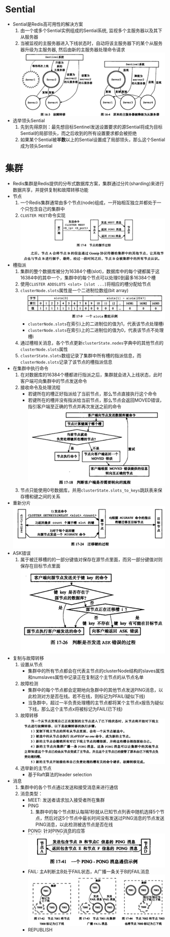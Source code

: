 # Sential

- Sential是Redis高可用性的解决方案
    1. 由一个或多个Sential实例组成的Sential系统, 监视多个主服务器以及其下从服务器
    2. 当被监视的主服务器进入下线状态时，自动将该主服务器下的某个从服务器升级为主服务器, 然后由新的主服务器处理命令请求
    ![xx](https://raw.githubusercontent.com/erenming/reading-books/master/implement-of-redis/images/WX20190705-112716@2x.png)
- 选举领头Sential
    1. 先到先得原则：最先想目标Sentinel发送设置要求的源Sential将成为目标Sential的局部领头，而之后收到的所有设置要求都会被拒绝
    2. 如果某个Sential被**半数**以上的Sential设置成了局部领头，那么这个Sential成为领头Sential

# 集群

- Redis集群是Redis提供的分布式数据库方案，集群通过分片(sharding)来进行数据共享，并提供复制和故障转移功能
- 节点
    1. 一个Redis集群通常由多个节点(node)组成，一开始相互独立并都处于一个只包含自己的集群中
    2. `CLUSTER MEET`命令实现
        ![xx](https://raw.githubusercontent.com/erenming/reading-books/master/implement-of-redis/images/WX20190520-165813@2x.png)
- 槽指派
    1. 集群的整个数据库被分为16384个槽(slot)，数据库中的每个键都属于这16384中的其中一个，集群中的每个节点可以处理0到最多16384个槽
    2. 使用`CLUSTER ADDSLOTS <slot> [slot ...]`将相应的槽分配给节点
    3. `clusterNode.slots`属性是一个二进制位数组(bit array)
    ![xx](https://raw.githubusercontent.com/erenming/reading-books/master/implement-of-redis/images/WX20190520-231502@2x.png)
        - `clusterNode.slots`在索引i上的二进制位的值为1，代表该节点处理槽i
        - `clusterNode.slots`在索引i上的二进制位的值为0，代表该节点不处理槽i
    4. 通过槽相关消息，各个节点更新`clusterState.nodes`字典中的其他节点的`clusterNode.slots`属性
    5. `clusterState.slots`数组记录了集群中所有槽的指派信息，而`clusterNode.slots`记录了该节点的槽指派信息
- 在集群中执行命令
    1. 在对数据库的16384个槽都进行指派之后，集群就会进入上线状态，此时客户端可向集群中的节点发送命令
    2. 接收命令及处理流程
        - 若键所在的槽正好指派给了当前节点，那么节点直接执行这个命令
        - 若键所在的槽并没有指派给当前节点，那么节点会返回MOVED错误，指引客户端至正确的节点并再次发送之前的命令
        ![xx](https://raw.githubusercontent.com/erenming/reading-books/master/implement-of-redis/images/WX20190521-113013@2x.png)
    3. 节点只能使用0号数据库，并用`clusterState.slots_to_keys`跳跃表来保存槽和键之间的关系
- 重新分片
    ![xx](https://raw.githubusercontent.com/erenming/reading-books/master/implement-of-redis/images/WX20190521-141408@2x.png)
- ASK错误
    1. 属于被迁移槽的的一部分键值对保存在源节点里面，而另一部分键值对则保存在目标节点里面
    ![xx](https://raw.githubusercontent.com/erenming/reading-books/master/implement-of-redis/images/WX20190521-145828@2x.png)
- 复制与故障转移
    1. 设置从节点
        - 集群中的所有节点都会在代表主节点的clusterNode结构的slaves属性和numslaves属性中记录正在复制这个主节点的从节点名单
    2. 故障检测
        - 集群中的每个节点都会定期地向急群中的其他节点发送PING消息，以此检测对方是否在线。若不在线，则标记为PFAIL(疑似下线)
        - 当急群中，超过一半负责处理槽的主节点都将某个主节点x报告为疑似下线，那么这个主节点x将被标记为FAIL(已下线)
    3. 故障转移
        ![xx](https://raw.githubusercontent.com/erenming/reading-books/master/implement-of-redis/images/WX20190521-163152@2x.png)
    4. 选举新的主节点
        - 基于Raft算法的leader selection
- 消息
    1. 集群中的各个节点通过发送和接受消息来进行通信
    2. 消息类型：
        - MEET: 发送者请求加入接受者所在集群
        - PING
            1. 集群中的每个节点默认每隔1秒就从已知节点列表中随机选择5个节点，然后对这5个节点中最长时间没有发送过PING消息的节点发送PING消息，以此检测被选节点是否在线
        - PONG: 针对PING消息的应答
        ![xx](https://raw.githubusercontent.com/erenming/reading-books/master/implement-of-redis/images/WX20190521-170911@2x.png)
        - FAIL: 主A判断主B处于FAIL状态，A广播一条关于B的FAIL消息
        ![xx](https://raw.githubusercontent.com/erenming/reading-books/master/implement-of-redis/images/WX20190521-170942@2x.png)
        - REPUBLISH